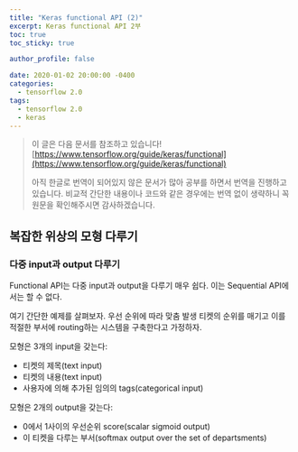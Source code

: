 ```yaml
---
title: "Keras functional API (2)"
excerpt: Keras functional API 2부
toc: true
toc_sticky: true

author_profile: false

date: 2020-01-02 20:00:00 -0400
categories: 
  - tensorflow 2.0
tags:
  - tensorflow 2.0
  - keras
---
```

> 이 글은 다음 문서를 참조하고 있습니다!
>[https://www.tensorflow.org/guide/keras/functional](https://www.tensorflow.org/guide/keras/functional)
> 
> 아직 한글로 번역이 되어있지 않은 문서가 많아 공부를 하면서 번역을 진행하고 있습니다.
> 비교적 간단한 내용이나 코드와 같은 경우에는 번역 없이 생략하니 꼭 원문을 확인해주시면 감사하겠습니다.

## 복잡한 위상의 모형 다루기

### 다중 input과 output 다루기

Functional API는 다중 input과 output을 다루기 매우 쉽다.
이는 Sequential API에서는 할 수 없다.

여기 간단한 예제를 살펴보자. 우선 순위에 따라 맞춤 발생 티켓의 순위를 매기고 이를 적절한 부서에 routing하는 시스템을 구축한다고 가정하자.

모형은 3개의 input을 갖는다:
- 티켓의 제목(text input)
- 티켓의 내용(text input)
- 사용자에 의해 추가된 임의의 tags(categorical input)

모형은 2개의 output을 갖는다:
- 0에서 1사이의 우선순위 score(scalar sigmoid output)
- 이 티켓을 다루는 부서(softmax output over the set of departsments)


<!--stackedit_data:
eyJoaXN0b3J5IjpbLTE4Mzg1OTc2ODJdfQ==
-->